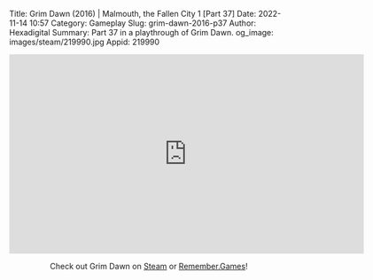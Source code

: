 Title: Grim Dawn (2016) | Malmouth, the Fallen City 1 [Part 37]
Date: 2022-11-14 10:57
Category: Gameplay
Slug: grim-dawn-2016-p37
Author: Hexadigital
Summary: Part 37 in a playthrough of Grim Dawn.
og_image: images/steam/219990.jpg
Appid: 219990

<center><iframe src="https://www.youtube.com/embed/97CEbaUBucI?feature=oembed" allow="accelerometer; autoplay; encrypted-media; gyroscope; picture-in-picture" width="640" height="360" frameborder="0"></iframe>

Check out Grim Dawn on [Steam](https://store.steampowered.com/app/219990/?curator_clanid=34633900) or [Remember.Games](https://remember.games/game/178/)!</center>

